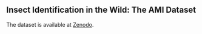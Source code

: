## Insect Identification in the Wild: The AMI Dataset 

The dataset is available at [Zenodo](https://zenodo.org/records/11358689).
